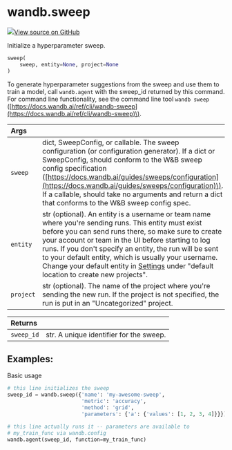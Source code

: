 # wandb.sweep

[![](https://www.tensorflow.org/images/GitHub-Mark-32px.png)View source on GitHub](https://www.github.com/wandb/client/tree/v0.11.0/wandb/wandb_controller.py#L744-L811)

Initialize a hyperparameter sweep.

```python
sweep(
    sweep, entity=None, project=None
)
```

To generate hyperparameter suggestions from the sweep and use them to train a model, call `wandb.agent` with the sweep\_id returned by this command. For command line functionality, see the command line tool `wandb sweep` \([https://docs.wandb.ai/ref/cli/wandb-sweep](https://docs.wandb.ai/ref/cli/wandb-sweep)\).

| Args |  |
| :--- | :--- |
| `sweep` | dict, SweepConfig, or callable. The sweep configuration \(or configuration generator\). If a dict or SweepConfig, should conform to the W&B sweep config specification \([https://docs.wandb.ai/guides/sweeps/configuration](https://docs.wandb.ai/guides/sweeps/configuration)\). If a callable, should take no arguments and return a dict that conforms to the W&B sweep config spec. |
| `entity` | str \(optional\). An entity is a username or team name where you're sending runs. This entity must exist before you can send runs there, so make sure to create your account or team in the UI before starting to log runs. If you don't specify an entity, the run will be sent to your default entity, which is usually your username. Change your default entity in [Settings](https://github.com/wandb/gitbook/tree/6b927e2fecf2ac4a9685363d815cf1ea8a3ce481/ref/python/wandb.ai/settings/README.md) under "default location to create new projects". |
| `project` | str \(optional\). The name of the project where you're sending the new run. If the project is not specified, the run is put in an "Uncategorized" project. |

| Returns |  |
| :--- | :--- |
| `sweep_id` | str. A unique identifier for the sweep. |

## Examples:

Basic usage

```python
# this line initializes the sweep
sweep_id = wandb.sweep({'name': 'my-awesome-sweep',
                        'metric': 'accuracy',
                        'method': 'grid',
                        'parameters': {'a': {'values': [1, 2, 3, 4]}}})

# this line actually runs it -- parameters are available to
# my_train_func via wandb.config
wandb.agent(sweep_id, function=my_train_func)
```

